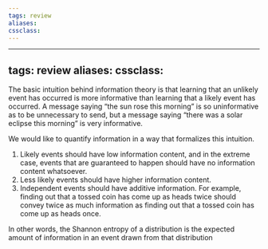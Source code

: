 ```yaml
---
tags: review
aliases:
cssclass:
---
```

 
---
tags: review
aliases:
cssclass:
---
 
The basic intuition behind information theory is that learning that an unlikely event has occurred is more informative than learning that a likely event has occurred. A message saying “the sun rose this morning” is so uninformative as to be unnecessary to send, but a message saying “there was a solar eclipse this morning” is very informative.

We would like to quantify information in a way that formalizes this intuition.

1. Likely events should have low information content, and in the extreme case, events that are guaranteed to happen should have no information content whatsoever. 
2. Less likely events should have higher information content. 
3. Independent events should have additive information. For example, finding out that a tossed coin has come up as heads twice should convey twice as much information as finding out that a tossed coin has come up as heads once.

In other words, the Shannon entropy of a distribution is the expected amount of information in an event drawn from that distribution